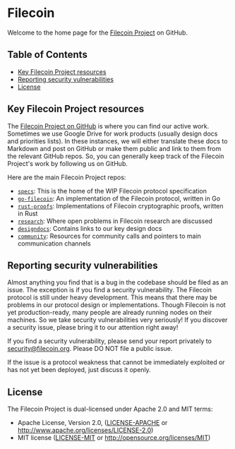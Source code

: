 # Filecoin

Welcome to the home page for the [Filecoin Project](https://filecoin.io) on GitHub.

## Table of Contents

- [Key Filecoin Project resources](#key-filecoin-project-resources)
- [Reporting security vulnerabilities](#reporting-security-vulnerabilities)
- [License](#license)

## Key Filecoin Project resources

The [Filecoin Project on GitHub](https://github.com/filecoin-project) is where you can find our active work. Sometimes we use Google Drive for work products (usually design docs and priorities lists). In these instances, we will either translate these docs to Markdown and post on GitHub or make them public and link to them from the relevant GitHub repos. So, you can generally keep track of the Filecoin Project's work by following us on GitHub.

Here are the main Filecoin Project repos:
- [`specs`](https://github.com/filecoin-project/specs): This is the home of the WIP Filecoin protocol specification
- [`go-filecoin`](https://github.com/filecoin-project/go-filecoin): An implementation of the Filecoin protocol, written in Go
- [`rust-proofs`](https://github.com/filecoin-project/rust-proofs): Implementations of Filecoin cryptographic proofs, written in Rust
- [`research`](https://github.com/filecoin-project/research): Where open problems in Filecoin research are discussed
- [`designdocs`](https://github.com/filecoin-project/designdocs): Contains links to our key design docs
- [`community`](https://github.com/filecoin-project/community): Resources for community calls and pointers to main communication channels

## Reporting security vulnerabilities

Almost anything you find that is a bug in the codebase should be filed as an issue. The exception is if you find a security vulnerability. The Filecoin protocol is still under heavy development. This means that there may be problems in our protocol design or implementations. Though Filecoin is not yet production-ready, many people are already running nodes on their machines. So we take security vulnerabilities very seriously! If you discover a security issue, please bring it to our attention right away!

If you find a security vulnerability, please send your report privately to security@filecoin.org. Please DO NOT file a public issue.

If the issue is a protocol weakness that cannot be immediately exploited or has not yet been deployed, just discuss it openly.

## License

The Filecoin Project is dual-licensed under Apache 2.0 and MIT terms:
- Apache License, Version 2.0, ([LICENSE-APACHE](https://github.com/filecoin-project/filecoin/blob/master/LICENSE-APACHE) or http://www.apache.org/licenses/LICENSE-2.0)
- MIT license ([LICENSE-MIT](https://github.com/filecoin-project/filecoin/blob/master/LICENSE-MIT) or http://opensource.org/licenses/MIT)
